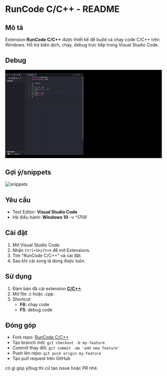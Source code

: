 # RunCode C/C++ - README

## Mô tả

Extension **RunCode C/C++** được thiết kế để build và chạy code C/C++ trên Windows. Hỗ trợ biên dịch, chạy, debug trực tiếp trong Visual Studio Code.

## Debug

![debug](demo_debug.gif)

## Gợi ý/snippets

![snippets](demo_snippets.gif)

## Yêu cầu

- Text Editor: **Visual Studio Code**
- Hệ điều hành: **Windows 10** *-v ^1709*

## Cài đặt

1. Mở Visual Studio Code.
2. Nhấn `Ctrl+Shift+X` để mở Extensions.
3. Tìm "RunCode C/C++" và cài đặt.
4. Sau khi cài xong là dùng được luôn.

## Sử dụng

1. Đảm bảo đã cài extension [**C/C++**](https://marketplace.visualstudio.com/items?itemName=ms-vscode.cpptools).
2. Mở file .c hoặc .cpp.
3. Shortcut:
   - **F6**: chạy code
   - **F5**: debug code

## Đóng góp

- Fork repo: [RunCode C/C++](https://github.com/ovfteam/runcode_c_cpp)
- Tạo branch mới: `git checkout -b my-feature`
- Commit thay đổi: `git commit -am 'add new feature'`
- Push lên repo: `git push origin my-feature`
- Tạo pull request trên GitHub

có gì góp ý/bug thì cứ tạo issue hoặc PR nhé.
